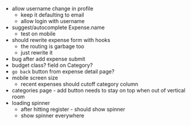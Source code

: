 - allow username change in profile
  - keep it defaulting to email
  - allow login with username
- suggest/autocomplete Expense.name
  - test on mobile
- should rewrite expense form with hooks
  - the routing is garbage too
  - just rewrite it
- bug after add expense submit
- budget class? field on Category?
- `go back` button from expense detail page?
- mobile screen size
  - recent expenses should cutoff category column
- categories page - add button needs to stay on top when out of vertical room
- loading spinner
  - after hitting register - should show spinner
  - show spinner everywhere
